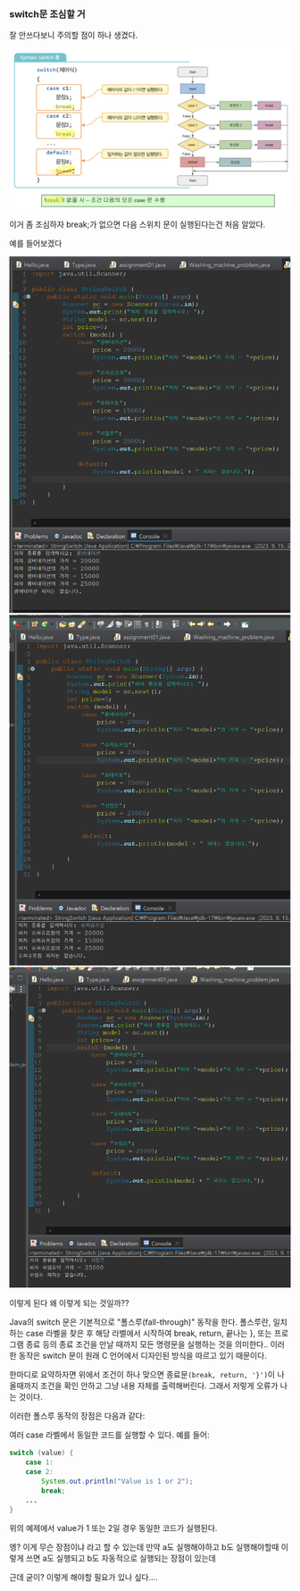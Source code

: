 ### switch문 조심할 거
잘 안쓰다보니 주의할 점이 하나 생겼다.

![](../c언어와의%20차이/image/image_13.png)

이거 좀 조심하자
break;가 없으면 다음 스위치 문이 실행된다는건 처음 알았다.             

예를 들어보겠다

![](../c언어와의%20차이/image/image_14.png)
![](../c언어와의%20차이/image/image_15.png)
![](../c언어와의%20차이/image/image_16.png)

이렇게 된다 왜 이렇게 되는 것일까??

Java의 switch 문은 기본적으로 "폴스루(fall-through)" 동작을 한다. 폴스루란, 일치하는 case 라벨을 찾은 후 해당 라벨에서 시작하여 break, return, 끝나는 }, 또는 프로그램 종료 등의 종료 조건을 만날 때까지 모든 명령문을 실행하는 것을 의미한다.. 이러한 동작은 switch 문이 원래 C 언어에서 디자인된 방식을 따르고 있기 때문이다.

한마디로 요약하자면 위에서 조건이 하나 맞으면 종료문`(break, return, '}')`이 나올때까지 조건을 확인 안하고 그냥 내용 자체를 출력해버린다. 그래서 저렇게 오류가 나는 것이다.


이러한 폴스루 동작의 장점은 다음과 같다:

여러 case 라벨에서 동일한 코드를 실행할 수 있다. 예를 들어:

``` java
switch (value) {
    case 1:
    case 2:
        System.out.println("Value is 1 or 2");
        break;
    ...
}
```

위의 예제에서 value가 1 또는 2일 경우 동일한 코드가 실행된다.

엥? 이게 무슨 장점이냐 라고 할 수 있는데
만약 a도 실행해야하고 b도 실행해야할때 이렇게 쓰면 a도 실행되고 b도 자동적으로 실행되는 장점이 있는데

근데 굳이? 이렇게 해야할 필요가 있나 싶다....

